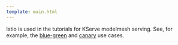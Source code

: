 ```yaml
---
template: main.html
---
```


Istio is used in the tutorials for KServe modelmesh serving. See, for example, the [blue-green](../kserve-mm/blue-green.md) and [canary](../kserve-mm/canary.md) use cases.
